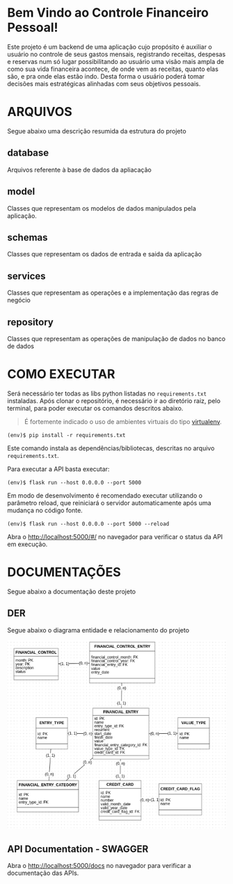 # Bem Vindo ao Controle Financeiro Pessoal!

Este projeto é um backend de uma aplicação cujo propósito é auxiliar o usuário no controle de seus gastos mensais, registrando receitas, despesas e reservas num só lugar possibilitando ao usuário uma visão mais ampla de como sua vida financeira acontece, de onde vem as receitas, quanto elas são, e pra onde elas estão indo. Desta forma o usuário poderá tomar decisões mais estratégicas alinhadas com seus objetivos pessoais.



# ARQUIVOS

Segue abaixo uma descrição resumida da estrutura do projeto

## database

Arquivos referente à base de dados da apliacação

## model

Classes que representam os modelos de dados manipulados pela aplicação.

## schemas

Classes que representam os dados de entrada e saida da aplicação

## services

Classes que representam as operações e a implementação das regras de negócio

## repository

Classes que representam as operações de manipulação de dados no banco de dados



# COMO EXECUTAR


Será necessário ter todas as libs python listadas no `requirements.txt` instaladas.
Após clonar o repositório, é necessário ir ao diretório raiz, pelo terminal, para poder executar os comandos descritos abaixo.

> É fortemente indicado o uso de ambientes virtuais do tipo [virtualenv](https://virtualenv.pypa.io/en/latest/installation.html).

```
(env)$ pip install -r requirements.txt
```

Este comando instala as dependências/bibliotecas, descritas no arquivo `requirements.txt`.

Para executar a API  basta executar:

```
(env)$ flask run --host 0.0.0.0 --port 5000
```

Em modo de desenvolvimento é recomendado executar utilizando o parâmetro reload, que reiniciará o servidor
automaticamente após uma mudança no código fonte. 

```
(env)$ flask run --host 0.0.0.0 --port 5000 --reload
```

Abra o [http://localhost:5000/#/](http://localhost:5000/#/) no navegador para verificar o status da API em execução.



# DOCUMENTAÇÕES

Segue abaixo a documentação deste projeto

## DER

Segue abaixo o diagrama entidade e relacionamento do projeto

![Diagrama de Entidade e Relacionamento](image.png)

## API Documentation - SWAGGER

Abra o [http://localhost:5000/docs](http://localhost:5000/docs) no navegador para verificar a documentação das APIs.